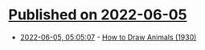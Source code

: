 # [Published on 2022-06-05](index.md)

* [2022-06-05, 05:05:07](https://news.ycombinator.com/item?id=31628181) - [How to Draw Animals (1930)](http://dessinoprimaire.blogspot.com/2012/02/les-animaux-tels-quils-sont.html)
